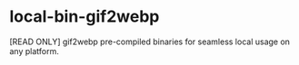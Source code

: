 # local-bin-gif2webp
[READ ONLY] gif2webp pre-compiled binaries for seamless local usage on any platform.
